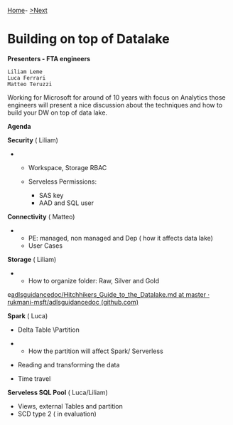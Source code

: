 
[Home](https://github.com/LiliamLeme/FTALive-Sessions_Synapse_SQL/blob/main/content/data/Synapse_SQL/Building_on_top_Datalake/Agenda.md)\- [>Next](https://github.com/LiliamLeme/FTALive-Sessions_Synapse_SQL/blob/main/content/data/Synapse_SQL/Building_on_top_Datalake/Workspace.md)


# Building  on top of  Datalake

**Presenters - FTA engineers**

	Liliam Leme
	Luca Ferrari
	Matteo Teruzzi

Working for Microsoft for around of 10 years with focus on Analytics those engineers will present a nice discussion about the techniques and how to build your DW on top of data lake.

**Agenda**

**Security** ( Liliam)

- - Workspace, Storage RBAC

  - Serveless Permissions:      

    - SAS key
    - AAD and SQL user

**Connectivity** ( Matteo)

- - PE: managed, non      managed and Dep ( how it affects data lake)
  - User Cases

 

**Storage** ( Liliam)

- - How to organize folder:      Raw, Silver and Gold

e[adlsguidancedoc/Hitchhikers_Guide_to_the_Datalake.md at master · rukmani-msft/adlsguidancedoc (github.com)](https://github.com/rukmani-msft/adlsguidancedoc/blob/master/Hitchhikers_Guide_to_the_Datalake.md)

 

**Spark** ( Luca)

- Delta Table \Partition

- - How the partition will affect      Spark/ Serverless

- Reading and transforming     the data

- Time travel

 

**Serveless SQL Pool** ( Luca/Liliam)

- Views, external Tables     and partition
- SCD type 2 ( in evaluation)






